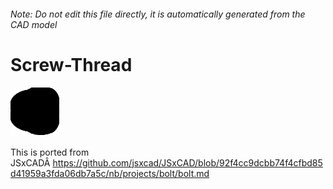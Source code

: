 ###### Note: Do not edit this file directly, it is automatically generated from the CAD model

# Screw-Thread

![](/project.svg)

This is ported from JSxCADÂ https://github.com/jsxcad/JSxCAD/blob/92f4cc9dcbb74f4cfbd85d41959a3fda06db7a5c/nb/projects/bolt/bolt.md


